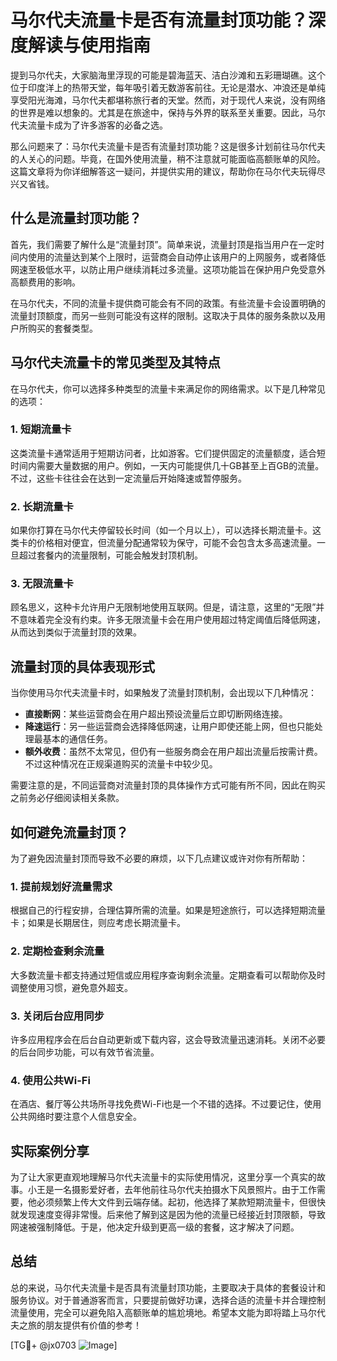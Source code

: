 # 马尔代夫流量卡是否有流量封顶功能？深度解读与使用指南

提到马尔代夫，大家脑海里浮现的可能是碧海蓝天、洁白沙滩和五彩珊瑚礁。这个位于印度洋上的热带天堂，每年吸引着无数游客前往。无论是潜水、冲浪还是单纯享受阳光海滩，马尔代夫都堪称旅行者的天堂。然而，对于现代人来说，没有网络的世界是难以想象的。尤其是在旅途中，保持与外界的联系至关重要。因此，马尔代夫流量卡成为了许多游客的必备之选。

那么问题来了：马尔代夫流量卡是否有流量封顶功能？这是很多计划前往马尔代夫的人关心的问题。毕竟，在国外使用流量，稍不注意就可能面临高额账单的风险。这篇文章将为你详细解答这一疑问，并提供实用的建议，帮助你在马尔代夫玩得尽兴又省钱。

## 什么是流量封顶功能？

首先，我们需要了解什么是“流量封顶”。简单来说，流量封顶是指当用户在一定时间内使用的流量达到某个上限时，运营商会自动停止该用户的上网服务，或者降低网速至极低水平，以防止用户继续消耗过多流量。这项功能旨在保护用户免受意外高额费用的影响。

在马尔代夫，不同的流量卡提供商可能会有不同的政策。有些流量卡会设置明确的流量封顶额度，而另一些则可能没有这样的限制。这取决于具体的服务条款以及用户所购买的套餐类型。

## 马尔代夫流量卡的常见类型及其特点

在马尔代夫，你可以选择多种类型的流量卡来满足你的网络需求。以下是几种常见的选项：

### 1. **短期流量卡**
这类流量卡通常适用于短期访问者，比如游客。它们提供固定的流量额度，适合短时间内需要大量数据的用户。例如，一天内可能提供几十GB甚至上百GB的流量。不过，这些卡往往会在达到一定流量后开始降速或暂停服务。

### 2. **长期流量卡**
如果你打算在马尔代夫停留较长时间（如一个月以上），可以选择长期流量卡。这类卡的价格相对便宜，但流量分配通常较为保守，可能不会包含太多高速流量。一旦超过套餐内的流量限制，可能会触发封顶机制。

### 3. **无限流量卡**
顾名思义，这种卡允许用户无限制地使用互联网。但是，请注意，这里的“无限”并不意味着完全没有约束。许多无限流量卡会在用户使用超过特定阈值后降低网速，从而达到类似于流量封顶的效果。

## 流量封顶的具体表现形式

当你使用马尔代夫流量卡时，如果触发了流量封顶机制，会出现以下几种情况：

- **直接断网**：某些运营商会在用户超出预设流量后立即切断网络连接。
- **降速运行**：另一些运营商会选择降低网速，让用户即使还能上网，但也只能处理最基本的通信任务。
- **额外收费**：虽然不太常见，但仍有一些服务商会在用户超出流量后按需计费。不过这种情况在正规渠道购买的流量卡中较少见。

需要注意的是，不同运营商对流量封顶的具体操作方式可能有所不同，因此在购买之前务必仔细阅读相关条款。

## 如何避免流量封顶？

为了避免因流量封顶而导致不必要的麻烦，以下几点建议或许对你有所帮助：

### 1. 提前规划好流量需求
根据自己的行程安排，合理估算所需的流量。如果是短途旅行，可以选择短期流量卡；如果是长期居住，则应考虑长期流量卡。

### 2. 定期检查剩余流量
大多数流量卡都支持通过短信或应用程序查询剩余流量。定期查看可以帮助你及时调整使用习惯，避免意外超支。

### 3. 关闭后台应用同步
许多应用程序会在后台自动更新或下载内容，这会导致流量迅速消耗。关闭不必要的后台同步功能，可以有效节省流量。

### 4. 使用公共Wi-Fi
在酒店、餐厅等公共场所寻找免费Wi-Fi也是一个不错的选择。不过要记住，使用公共网络时要注意个人信息安全。

## 实际案例分享

为了让大家更直观地理解马尔代夫流量卡的实际使用情况，这里分享一个真实的故事。小王是一名摄影爱好者，去年他前往马尔代夫拍摄水下风景照片。由于工作需要，他必须频繁上传大文件到云端存储。起初，他选择了某款短期流量卡，但很快就发现速度变得非常慢。后来他了解到这是因为他的流量已经接近封顶限额，导致网速被强制降低。于是，他决定升级到更高一级的套餐，这才解决了问题。

## 总结

总的来说，马尔代夫流量卡是否具有流量封顶功能，主要取决于具体的套餐设计和服务协议。对于普通游客而言，只要提前做好功课，选择合适的流量卡并合理控制流量使用，完全可以避免陷入高额账单的尴尬境地。希望本文能为即将踏上马尔代夫之旅的朋友提供有价值的参考！

[TG💪+ @jx0703 ![Image](https://github.com/user-attachments/assets/dbca1d08-cadb-493c-b0ec-ad6f7a83f270)]